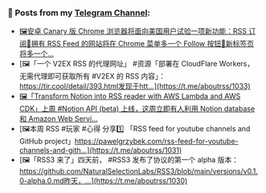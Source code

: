 ### 📰 Posts from my [Telegram Channel](https://t.me/s/aboutrss):
<!-- BLOG-POST-LIST:START -->
- [🖼安卓 Canary 版  Chrome 浏览器将面向美国用户试验一项新功能：RSS 订阅🔸拥有 RSS Feed 的网站将在 Chrome 菜单多一个 Follow 按钮🔸新标签页将多一个...](https://t.me/aboutrss/1034)
- [🖼「一个 V2EX RSS 的代理网址」 #资源「部署在 CloudFlare Workers，无需代理即可获取所有 #V2EX 的 RSS 内容」：https://tir.cool/detail/393.html发现于htt...](https://t.me/aboutrss/1033)
- [🖼「Transform Notion into RSS reader with AWS Lambda and AWS CDK」上周 #Notion API (beta) 上线，这周立即有人利用 Notion database 和 Amazon Web Servi...](https://t.me/aboutrss/1032)
- [🖼本周 RSS #玩家 #心得 分享1️⃣ 「RSS feed for youtube channels and GitHub project」https://pawelgrzybek.com/rss-feed-for-youtube-channels-and-gith...](https://t.me/aboutrss/1031)
- [🖼「RSS3 来了」四天前， #RSS3 发布了协议的第一个 alpha 版本：https://github.com/NaturalSelectionLabs/RSS3/blob/main/versions/v0.1.0-alpha.0.md昨天，...](https://t.me/aboutrss/1030)
<!-- BLOG-POST-LIST:END -->

<!--
**AboutRSS/AboutRSS** is a ✨ _special_ ✨ repository because its `README.md` (this file) appears on your GitHub profile.

Here are some ideas to get you started:

- 🔭 I’m currently working on ...
- 🌱 I’m currently learning ...
- 👯 I’m looking to collaborate on ...
- 🤔 I’m looking for help with ...
- 💬 Ask me about ...
- 📫 How to reach me: ...
- 😄 Pronouns: ...
- ⚡ Fun fact: ...
-->

